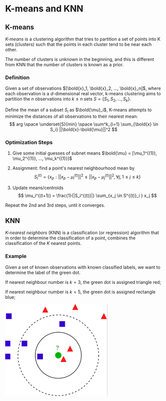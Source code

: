# K-means and KNN

## K-means

*K-means* is a clustering algorithm that tries to partition a set of points into K sets (clusters) such that the points in each cluster tend to be near each other. 

The number of clusters is unknown in the beginning, and this is different from KNN that the number of clusters is known as a prior.

### Definition

Given a set of observations $[\bold{x}_1, \bold{x}_2, ..., \bold{x}_n]$, where each observation is a $d$-dimensional real vector,  k-means clustering aims to partition the $n$ observations into $k \le n$ sets $S = \{S_1, S_2, ..., S_k\}$.

Define the mean of a subset $S_i$ as $\bold{\mu}_i$, K-means attempts to minimize the distances of all observations to their nearest mean:
$$
arg \space \underset{S}{min} \space \sum^k_{i=1} \sum_{\bold{x} \in S_i} ||\bold{x}-\bold{\mu}||^2
$$

### Optimization Steps

1. Give some initial guesses of subnet means $\bold{\mu} = [\mu_1^{(1)}, \mu_2^{(1)}, ..., \mu_k^{(1)}]$

2. Assignment: find a point's nearest neighbourhood mean by
$$
S^{(t)}_i = \{x_p : ||x_p - \mu^{(t)}_i||^2 \le ||x_p - \mu^{(t)}_j||^2, \forall j, 1 \le j \le k \}
$$

3. Update means/centroids
$$
\mu_i^{(t+1)} = \frac{1}{|S_i^{(t)}|} \sum_{x_j \in S^{(t)}_i } x_j
$$

Repeat the 2nd and 3rd steps, until it converges.

## KNN

*K-nearest neighbors* (KNN) is a classification (or regression) algorithm that in order to determine the classification of a point, combines the classification of the $K$ nearest points.

### Example

Given a set of known observations with known classified labels, we want to determine the label of the green dot.

If nearest neighbour number is $k=3$, the green dot is assigned triangle red;

If nearest neighbour number is $k=5$, the green dot is assigned rectangle blue;

![knn_example](imgs/knn_example.png "knn_example")